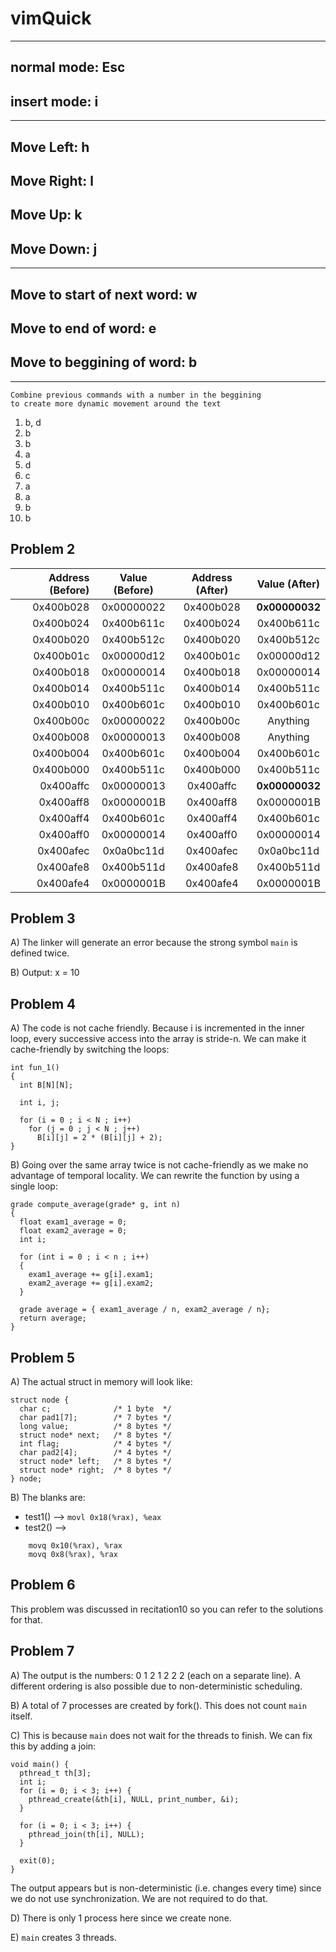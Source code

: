 # vimQuick

----------------------

## normal mode: Esc
## insert mode: i

----------------------

## Move Left: h
## Move Right: l
## Move Up: k
## Move Down: j

----------------------

## Move to start of next word: w
## Move to end of word: e
## Move to beggining of word: b

----------------------

``` 
Combine previous commands with a number in the beggining 
to create more dynamic movement around the text
```

1)  b, d
2)  b
3)  b
4)  a
5)  d
6)  c
7)  a
8)  a
9)  b
10) b

## Problem 2

| Address (Before)  | Value (Before)  | Address (After) | Value (After) |
| -----------------:|:---------------:|:---------------:|:-------------:|
| 0x400b028         | 0x00000022      | 0x400b028       | **0x00000032**|
| 0x400b024         | 0x400b611c      | 0x400b024       | 0x400b611c    |
| 0x400b020         | 0x400b512c      | 0x400b020       | 0x400b512c    |
| 0x400b01c         | 0x00000d12      | 0x400b01c       | 0x00000d12    |
| 0x400b018         | 0x00000014      | 0x400b018       | 0x00000014    |
| 0x400b014         | 0x400b511c      | 0x400b014       | 0x400b511c    |
| 0x400b010         | 0x400b601c      | 0x400b010       | 0x400b601c    |
| 0x400b00c         | 0x00000022      | 0x400b00c       |  Anything     |
| 0x400b008         | 0x00000013      | 0x400b008       |  Anything     |
| 0x400b004         | 0x400b601c      | 0x400b004       | 0x400b601c    |
| 0x400b000         | 0x400b511c      | 0x400b000       | 0x400b511c    |
| 0x400affc         | 0x00000013      | 0x400affc       | **0x00000032**|
| 0x400aff8         | 0x0000001B      | 0x400aff8       | 0x0000001B    |
| 0x400aff4         | 0x400b601c      | 0x400aff4       | 0x400b601c    |
| 0x400aff0         | 0x00000014      | 0x400aff0       | 0x00000014    |
| 0x400afec         | 0x0a0bc11d      | 0x400afec       | 0x0a0bc11d    |
| 0x400afe8         | 0x400b511d      | 0x400afe8       | 0x400b511d    |
| 0x400afe4         | 0x0000001B      | 0x400afe4       | 0x0000001B    |

## Problem 3

A) The linker will generate an error because the strong symbol `main` is defined twice.

B) Output: x = 10

## Problem 4

A) The code is not cache friendly. Because i is incremented in the inner loop, every successive access into the array is stride-n. We can make it cache-friendly by switching the loops:

```
int fun_1()
{
  int B[N][N];

  int i, j;

  for (i = 0 ; i < N ; i++)
    for (j = 0 ; j < N ; j++)
      B[i][j] = 2 * (B[i][j] + 2);
}
```

B) Going over the same array twice is not cache-friendly as we make no advantage of temporal locality. We can rewrite the function by using a single loop:

```
grade compute_average(grade* g, int n)
{
  float exam1_average = 0;
  float exam2_average = 0;
  int i;

  for (int i = 0 ; i < n ; i++)
  {
    exam1_average += g[i].exam1;
    exam2_average += g[i].exam2; 
  }

  grade average = { exam1_average / n, exam2_average / n};
  return average;
}
```

## Problem 5

A) The actual struct in memory will look like:

```
struct node {
  char c;              /* 1 byte  */
  char pad1[7];        /* 7 bytes */
  long value;          /* 8 bytes */
  struct node* next;   /* 8 bytes */
  int flag;            /* 4 bytes */
  char pad2[4];        /* 4 bytes */
  struct node* left;   /* 8 bytes */
  struct node* right;  /* 8 bytes */
} node;
```

B) The blanks are:
* test1() --> `movl 0x18(%rax), %eax`
* test2() --> 
```
	movq 0x10(%rax), %rax
	movq 0x8(%rax), %rax
```

## Problem 6

This problem was discussed in recitation10 so you can refer to the solutions for that.

## Problem 7

A) The output is the numbers: 0 1 2 1 2 2 2 (each on a separate line). A different ordering is also possible due to non-deterministic scheduling.

B) A total of 7 processes are created by fork(). This does not count `main` itself.

C) This is because `main` does not wait for the threads to finish. We can fix this by adding a join:

```
void main() { 
  pthread_t th[3];
  int i;
  for (i = 0; i < 3; i++) {
    pthread_create(&th[i], NULL, print_number, &i);
  }

  for (i = 0; i < 3; i++) {
    pthread_join(th[i], NULL);
  }

  exit(0); 
}
```

The output appears but is non-deterministic (i.e. changes every time) since we do not use synchronization. We are not required to do that.

D) There is only 1 process here since we create none.

E) `main` creates 3 threads.
 
